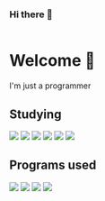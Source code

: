 ### Hi there 👋
<img src=""/>

# Welcome 💚
I'm just a programmer
<br>

## **Studying**

<img src="https://img.icons8.com/color/64/000000/java-coffee-cup-logo--v1.png"/> 
<img src="https://img.icons8.com/color/64/000000/python--v1.png"/> 
<img src="https://img.icons8.com/color/344/c-sharp-logo.png"/>
<img src="https://img.icons8.com/color/344/unity.png"/>
<img src="https://img.icons8.com/color/64/000000/html-5--v1.png"/>
<img src="https://img.icons8.com/color/64/000000/css3.png"/>

## **Programs used**
<img src="https://img.icons8.com/color/64/000000/intellij-idea.png"/>
<img src="https://img.icons8.com/color/64/000000/pycharm.png"/>
<img src="https://img.icons8.com/color/64/000000/visual-studio-code-2019.png"/>
<img src="https://img.icons8.com/color/344/visual-studio--v2.png"/>
